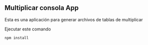 ## Multiplicar consola App

Esta es una aplicación para generar archivos de tablas 
de multiplicar

Ejecutar este comando
```
npm install
```